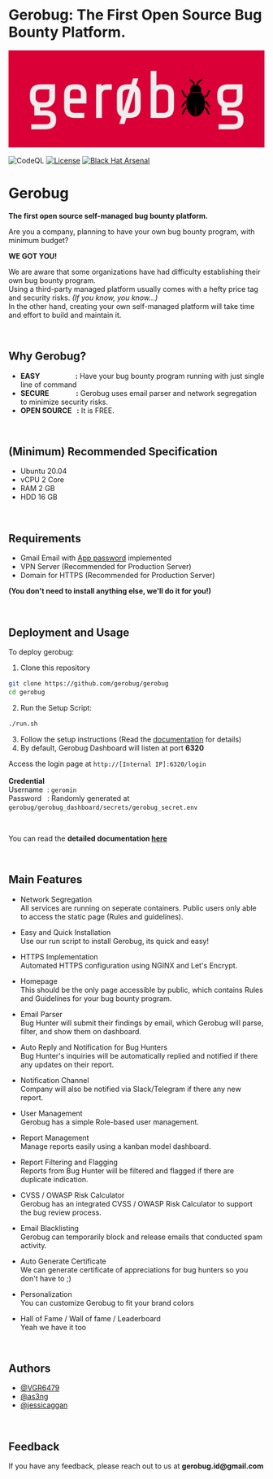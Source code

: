 # Gerobug: The First Open Source Bug Bounty Platform.

![gerobugLogo](https://raw.githubusercontent.com/gerobug/gerobug-docs-images/main/logo.png)

![CodeQL](https://github.com/gerobug/gerobug/actions/workflows/github-code-scanning/codeql/badge.svg)
[![License](https://img.shields.io/badge/License-AGPLv3-red.svg?&logo=none)](https://www.gnu.org/licenses/agpl-3.0)
[![Black Hat Arsenal](https://raw.githubusercontent.com/toolswatch/badges/master/arsenal/asia/2023.svg?sanitize=true)](https://www.blackhat.com/asia-23/arsenal/schedule/index.html#gerobug-open-source-private-self-managed-bug-bounty-platform-31241)

# Gerobug
__The first open source self-managed bug bounty platform.__

Are you a company, planning to have your own bug bounty program, with minimum budget?<br>

__WE GOT YOU!__

We are aware that some organizations have had difficulty establishing their own bug bounty program.<br>
Using a third-party managed platform usually comes with a hefty price tag and security risks. _(If you know, you know...)_<br>
In the other hand, creating your own self-managed platform will take time and effort to build and maintain it.

<br>

## Why Gerobug?
- __EASY        &nbsp;&nbsp;&nbsp;&nbsp;&nbsp;&nbsp;&nbsp;&nbsp;&nbsp;&nbsp;&nbsp;&nbsp;&nbsp;&nbsp;&nbsp;&nbsp;&nbsp;&nbsp;&nbsp;&nbsp;:__ Have your bug bounty program running with just single line of command
- __SECURE      &nbsp;&nbsp;&nbsp;&nbsp;&nbsp;&nbsp;&nbsp;&nbsp;&nbsp;&nbsp;&nbsp;&nbsp;&nbsp;&nbsp;&nbsp;:__ Gerobug uses email parser and network segregation to minimize security risks.
- __OPEN SOURCE &nbsp;&nbsp;:__ It is FREE.

<br>

## (Minimum) Recommended Specification
* Ubuntu 20.04
* vCPU 2 Core
* RAM 2 GB
* HDD 16 GB

<br>

## Requirements
* Gmail Email with <a href="https://support.google.com/accounts/answer/185833">App password</a> implemented
* VPN Server (Recommended for Production Server)
* Domain for HTTPS (Recommended for Production Server)

__(You don't need to install anything else, we'll do it for you!)__

<br>

## Deployment and Usage
To deploy gerobug:
1. Clone this repository
```bash
git clone https://github.com/gerobug/gerobug
cd gerobug
```
2. Run the Setup Script: 
```bash
./run.sh
```
3. Follow the setup instructions (Read the [documentation](https://gerobug.gitbook.io/documentation/) for details)
4. By default, Gerobug Dashboard will listen at port __6320__

Access the login page at `http://[Internal IP]:6320/login`<br>
<br>__Credential__<br>
Username&nbsp;&nbsp;: `geromin`<br>
Password&nbsp;&nbsp;&nbsp;: Randomly generated at `gerobug/gerobug_dashboard/secrets/gerobug_secret.env`

<br>

You can read the __detailed documentation [here](https://gerobug.gitbook.io/documentation/)__

<br>

## Main Features
- Network Segregation<br>
All services are running on seperate containers. Public users only able to access the static page (Rules and guidelines).

- Easy and Quick Installation<br>
Use our run script to install Gerobug, its quick and easy!

- HTTPS Implementation<br>
Automated HTTPS configuration using NGINX and Let's Encrypt.

- Homepage<br>
This should be the only page accessible by public, which contains Rules and Guidelines for your bug bounty program.

- Email Parser<br>
Bug Hunter will submit their findings by email, which Gerobug will parse, filter, and show them on dashboard.

- Auto Reply and Notification for Bug Hunters<br>
Bug Hunter's inquiries will be automatically replied and notified if there any updates on their report.

- Notification Channel<br>
Company will also be notified via Slack/Telegram if there any new report.

- User Management<br>
Gerobug has a simple Role-based user management.

- Report Management<br>
Manage reports easily using a kanban model dashboard.

- Report Filtering and Flagging<br>
Reports from Bug Hunter will be filtered and flagged if there are duplicate indication.

- CVSS / OWASP Risk Calculator<br>
Gerobug has an integrated CVSS / OWASP Risk Calculator to support the bug review process.

- Email Blacklisting<br>
Gerobug can temporarily block and release emails that conducted spam activity.

- Auto Generate Certificate<br>
We can generate certificate of appreciations for bug hunters so you don't have to ;)

- Personalization<br>
You can customize Gerobug to fit your brand colors

- Hall of Fame / Wall of fame / Leaderboard<br>
Yeah we have it too

<br>

## Authors
- [@VGR6479](https://github.com/VGR6479)
- [@as3ng](https://github.com/as3ng)
- [@jessicaggan](https://github.com/jessicaggan)

<br>

## Feedback
If you have any feedback, please reach out to us at __gerobug.id@gmail.com__

